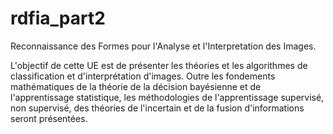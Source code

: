 # rdfia_part2

Reconnaissance des Formes pour l'Analyse et l'Interpretation des Images.

L'objectif de cette UE est de présenter les théories et les algorithmes de classification et d'interprétation d'images. Outre les fondements mathématiques de la théorie de la décision bayésienne et de l'apprentissage statistique, les méthodologies de l'apprentissage supervisé, non supervisé, des théories de l'incertain et de la fusion d'informations seront présentées.
